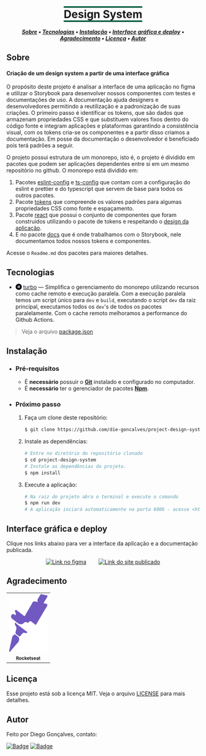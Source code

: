 <h1 align="center" style="text-decoration: underline overline; text-decoration-thickness: 4px; text-underline-offset: 6px; text-decoration-color: #015F43;">
    Design System
</h1>

<!-- TABLE OF CONTENTS -->

<h5 align="center"> 
<a href="#sobre">Sobre</a>
   •   <a href="#tecnologias">Tecnologias</a> 
   •   <a href="#instalação">Instalação</a> 
   •   <a href="#interface-gráfica-e-deploy">Interface gráfica e deploy</a> 
   •   <a href="#agradecimento">Agradecimento</a> 
   •   <a href="#licença">Licença</a>     
   •   <a href="#autor">Autor</a> 
</h5>

## Sobre
<h4>Criação de um design system a partir de uma interface gráfica</h4>

O propósito deste projeto é analisar a interface de uma aplicação no figma e utilizar o Storybook para desenvolver nossos componentes com testes e documentações de uso. A documentação ajuda designers e desenvolvedores permitindo a reutilização e a padronização de suas criações. O primeiro passo é identificar os tokens, que são dados que armazenam propriedades CSS e que substituem valores fixos dentro do código fonte e integram aplicações e plataformas garantindo a consistência visual, com os tokens cria-se os componentes e a partir disso criamos a documentação. Em posse da documentação o desenvolvedor é beneficiado pois terá padrões a seguir.

O projeto possui estrutura de um monorepo, isto é, o projeto é dividido em pacotes que podem ser aplicações dependentes entre si em um mesmo repositório no github. O monorepo está dividido em:
1. Pacotes [eslint-config](/packages/eslint-config/) e [ts-config](/packages/ts-config/) que contam com a configuração do eslint e prettier e do typescript que servem de base para todos os outros pacotes.
2. Pacote [tokens](/packages/tokens/) que compreende os valores padrões para algumas propriedades CSS como fonte e espaçamento.
3. Pacote [react](/packages/react/) que possui o conjunto de componentes que foram construídos utilizando o pacote de tokens e respeitando o [design da aplicação](https://www.figma.com/file/k5N8wfxo0hDIgUkW0Y8ql8/Ignite-Call-i).
4. E no pacote [docs](/packages/docs/) que é onde trabalhamos com o Storybook, nele documentamos todos nossos tokens e componentes.

Acesse o `Readme.md` dos pacotes para maiores detalhes.

## Tecnologias

- <img style="width: 16px; margin-bottom: -2px" src="assets/turbo-icon.svg" alt="turbo"> [turbo](https://turbo.build/repo) — Simplifica o gerenciamento do monorepo utilizando recursos como cache remoto e execução paralela. Com a execução paralela temos um script único para `dev` e `build`, executando o script `dev` da raiz principal, executamos todos os `dev`'s de todos os pacotes paralelamente. Com o cache remoto melhoramos a performance do Github Actions.

> Veja o arquivo  [package.json](/package.json)

## Instalação

- ### **Pré-requisitos**
  - É **necessário** possuir o **[Git](https://git-scm.com/)** instalado e configurado no computador.
  - É **necessário** ter o gerenciador de pacotes **[Npm](https://www.npmjs.com/)**.
  
- ### **Próximo passo**
  1. Faça um clone deste repositório:
      ```sh
      $ git clone https://github.com/die-goncalves/project-design-system.git
      ```

  2. Instale as dependências:
      ```sh
      # Entre no diretório do repositório clonado
      $ cd project-design-system
      # Instale as dependências do projeto.
      $ npm install
      ```

  3. Execute a aplicação:
      ```sh
      # Na raiz do projeto abra o terminal e execute o comando 
      $ npm run dev
      # A aplicação inciará automaticamente na porta 6006 - acesse <http://localhost:6006>
      ```

## Interface gráfica e deploy

Clique nos links abaixo para ver a interface da aplicação e a documentação publicada.
<div style="display: flex; justify-content: center; gap: 2rem;">
    <div>
      <a href="https://www.figma.com/file/k5N8wfxo0hDIgUkW0Y8ql8/Ignite-Call-i">
          <img alt="Link no figma" src="https://img.shields.io/static/v1?label=Figma&message=interface&color=FFC700&style=flat-square&logo=figma" />
      </a>
    </div>
    <div>
      <a href="https://die-goncalves.github.io/project-design-system/">
          <img alt="Link do site publicado" src="https://img.shields.io/static/v1?label=Github Pages&message=deployed&color=00B37E&style=flat-square&logo=github" />
      </a>
    </div>
</div>

## Agradecimento

<table width="100%" align="center">
    <tr>
        <th>
            <a href="https://rocketseat.com.br/">
                <img width="100" height="150" src="assets/rocketseat-icon.svg">
                <br /><sub><b>Rocketseat</b></sub>
            </a>
        </th>
    </tr>
</table>

## Licença

Esse projeto está sob a licença MIT. Veja o arquivo [LICENSE](LICENSE) para mais detalhes.

## Autor

Feito por Diego Gonçalves, contato:

[![Badge](https://img.shields.io/static/v1?label=Linkedin&message=Diego%20Gonçalves&color=208BEE&style=flat-square&logo=linkedin&link=https://www.linkedin.com/in/diego-goncalves1990)](https://www.linkedin.com/in/diego-goncalves1990)
[![Badge](https://img.shields.io/static/v1?label=Gmail&message=die.goncalves1990@gmail.com&color=EA5134&style=flat-square&logo=gmail&link=mailto:die.goncalves1990@gmail.com)](mailto:die.goncalves1990@gmail.com)
